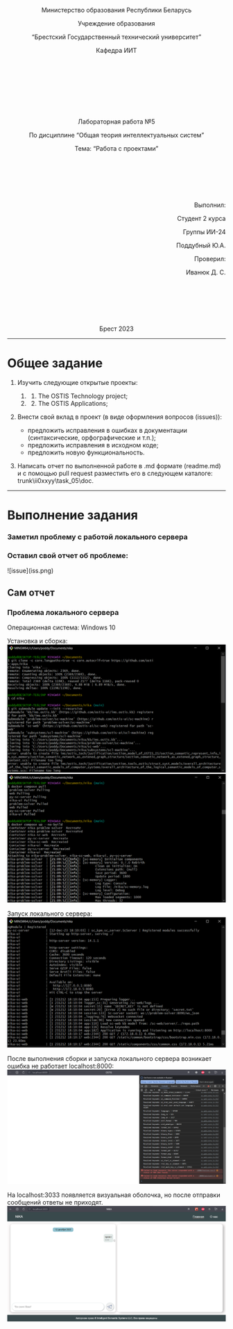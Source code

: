 <p align="center"> Министерство образования Республики Беларусь</p>
<p align="center">Учреждение образования</p>
<p align="center">“Брестский Государственный технический университет”</p>
<p align="center">Кафедра ИИТ</p>
<br><br><br><br><br><br><br>
<p align="center">Лабораторная работа №5</p>
<p align="center">По дисциплине “Общая теория интеллектуальных систем”</p>
<p align="center">Тема: “Работа с проектами”</p>
<br><br><br><br><br>
<p align="right">Выполнил:</p>
<p align="right">Студент 2 курса</p>
<p align="right">Группы ИИ-24</p>
<p align="right">Поддубный Ю.А.</p>
<p align="right">Проверил:</p>
<p align="right">Иванюк Д. С.</p>
<br><br><br><br><br>
<p align="center">Брест 2023</p>

---
# Общее задание #
1. Изучить следующие открытые проекты:
   1. 1. The OSTIS Technology project;
   2. 2. The OSTIS Applications;

2. Внести свой вклад в проект (в виде оформления вопросов (issues)):
    - предложить исправления в ошибках в документации (синтаксические, орфографические и т.п.);
    - предложить исправления в исходном коде;
    - предложить новую функциональность.
3. Написать отчет по выполненной работе в .md формате (readme.md) и с помощью pull request разместить его в следующем каталоге: trunk\ii0xxyy\task_05\doc.

---

# Выполнение задания #
<h3 color="#800080">Заметил проблему с работой локального сервера</h3>
<h3 color="#800080">Оставил свой отчет об проблеме:</h3>
![issue](iss.png)

<h2>Сам отчет</h1>

<h3 color="green">Проблема локального сервера</h3>

Операционная система: Windows 10

Установка и сборка:
![issue](install.png)
![issue](install2.png)

Запуск локального сервера:
![issue](server.png)

После выполнения сборки и запуска локального сервера возникает ошибка не работает localhost:8000:
![issue](consoleLog.png)

На localhost:3033 появляется визуальная оболочка, но после отправки сообщений ответы не приходят.
![issue](local33.png)
